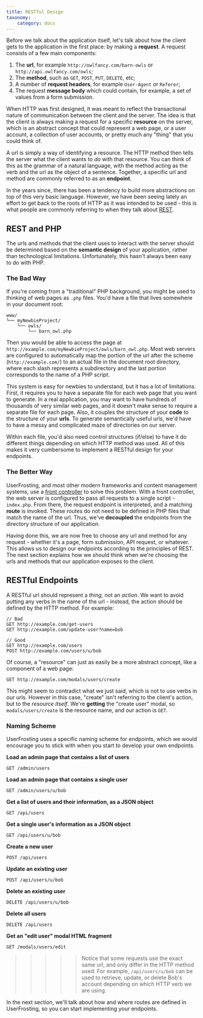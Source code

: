 ```yaml
---
title: RESTful Design
taxonomy:
    category: docs
---
```


Before we talk about the application itself, let's talk about how the client gets to the application in the first place: by making a **request**.  A request consists of a few main components:

1. The **url**, for example `http://owlfancy.com/barn-owls` or `http://api.owlfancy.com/owls`;
2. The **method**, such as `GET`, `POST`, `PUT`, `DELETE`, etc;
3. A number of **request headers**, for example `User-Agent` or `Referer`;
4. The request **message body** which could contain, for example, a set of values from a form submission.

When HTTP was first designed, it was meant to reflect the transactional nature of communication between the client and the server.  The idea is that the client is always making a request for a specific **resource** on the server, which is an abstract concept that could represent a web page, or a user account, a collection of user accounts, or pretty much any "thing" that you could think of.

A url is simply a way of identifying a resource.  The HTTP method then tells the server what the client wants to _do_ with that resource.  You can think of this as the grammar of a natural language, with the method acting as the verb and the url as the object of a sentence.  Together, a specific url and method are commonly referred to as an **endpoint**.

In the years since, there has been a tendency to build more abstractions on top of this very basic language.  However, we have been seeing lately an effort to get back to the roots of HTTP as it was intended to be used - this is what people are commonly referring to when they talk about [REST](https://en.wikipedia.org/wiki/Representational_state_transfer).

## REST and PHP

The urls and methods that the client uses to interact with the server should be determined based on the **semantic design** of your application, rather than technological limitations.  Unfortunately, this hasn't always been easy to do with PHP.

### The Bad Way

If you're coming from a "traditional" PHP background, you might be used to thinking of web pages as `.php` files.  You'd have a file that lives somewhere in your document root:

```
www/
└── myNewbieProject/
    └── owls/
        └── barn_owl.php
```

Then you would be able to access the page at `http://example.com/myNewbieProject/owls/barn_owl.php`.  Most web servers are configured to automatically map the portion of the url after the scheme (`http://example.com/`) to an actual file in the document root directory, where each slash represents a subdirectory and the last portion corresponds to the name of a PHP script.

This system is easy for newbies to understand, but it has a lot of limitations.  First, it requires you to have a separate file for each web page that you want to generate.  In a real application, you may want to have hundreds of thousands of very similar web pages, and it doesn't make sense to require a separate file for each page.  Also, it couples the structure of your **code** to the structure of your **urls**.  To generate semantically useful urls, we'd have to have a messy and complicated maze of directories on our server.

Within each file, you'd also need control structures (if/else) to have it do different things depending on which HTTP method was used.  All of this makes it very cumbersome to implement a RESTful design for your endpoints.

### The Better Way

UserFrosting, and most other modern frameworks and content management systems, use a [front controller](/routes-and-controllers/front-controller) to solve this problem.  With a front controller, the web server is configured to pass all requests to a single script - `index.php`.  From there, the request endpoint is interpreted, and a matching **route** is invoked.  These routes do not need to be defined in PHP files that match the name of the url.  Thus, we've **decoupled** the endpoints from the directory structure of our application.

Having done this, we are now free to choose any url and method for any request - whether it's a page, form submission, API request, or whatever.  This allows us to design our endpoints according to the principles of REST.  The next section explains how we should think when we're choosing the urls and methods that our application exposes to the client.

## RESTful Endpoints

A RESTful url should represent a _thing_, not an _action_.  We want to avoid putting any verbs in the name of the url - instead, the action should be defined by the HTTP method.  For example:

```
// Bad
GET http://example.com/get-users
GET http://example.com/update-user?name=bob

// Good
GET http://example.com/users
POST http://example.com/users/u/bob
```

Of course, a "resource" can just as easily be a more abstract concept, like a component of a web page:

```
GET http://example.com/modals/users/create
```

This might seem to contradict what we just said, which is not to use verbs in our urls.  However in this case, "create" isn't referring to the client's action, but to the _resource itself_.  We're **getting** the "create user" modal, so `modals/users/create` is the resource name, and our action is `GET`.

### Naming Scheme

UserFrosting uses a specific naming scheme for endpoints, which we would encourage you to stick with when you start to develop your own endpoints.

**Load an admin page that contains a list of users**

`GET /admin/users`

**Load an admin page that contains a single user**

`GET /admin/users/u/bob`

**Get a list of users and their information, as a JSON object**

`GET /api/users`

**Get a single user's information as a JSON object**

`GET /api/users/u/bob`

**Create a new user**

`POST /api/users`

**Update an existing user**

`POST /api/users/u/bob`

**Delete an existing user**

`DELETE /api/users/u/bob`

**Delete all users**

`DELETE /api/users`

**Get an "edit user" modal HTML fragment**

`GET /modals/users/edit`

>>>>> Notice that some requests use the exact same url, and only differ in the HTTP method used.  For example, `/api/users/u/bob` can be used to retrieve, update, or delete Bob's account depending on which HTTP verb we are using.

In the next section, we'll talk about how and where routes are defined in UserFrosting, so you can start implementing your endpoints.
